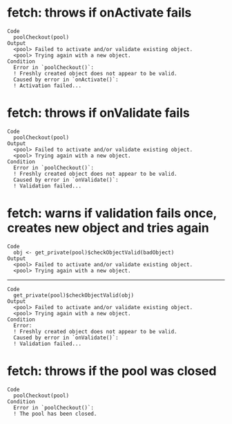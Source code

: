 # fetch: throws if onActivate fails

    Code
      poolCheckout(pool)
    Output
      <pool> Failed to activate and/or validate existing object.
      <pool> Trying again with a new object.
    Condition
      Error in `poolCheckout()`:
      ! Freshly created object does not appear to be valid.
      Caused by error in `onActivate()`:
      ! Activation failed...

# fetch: throws if onValidate fails

    Code
      poolCheckout(pool)
    Output
      <pool> Failed to activate and/or validate existing object.
      <pool> Trying again with a new object.
    Condition
      Error in `poolCheckout()`:
      ! Freshly created object does not appear to be valid.
      Caused by error in `onValidate()`:
      ! Validation failed...

# fetch: warns if validation fails once, creates new object and tries again

    Code
      obj <- get_private(pool)$checkObjectValid(badObject)
    Output
      <pool> Failed to activate and/or validate existing object.
      <pool> Trying again with a new object.

---

    Code
      get_private(pool)$checkObjectValid(obj)
    Output
      <pool> Failed to activate and/or validate existing object.
      <pool> Trying again with a new object.
    Condition
      Error:
      ! Freshly created object does not appear to be valid.
      Caused by error in `onValidate()`:
      ! Validation failed...

# fetch: throws if the pool was closed

    Code
      poolCheckout(pool)
    Condition
      Error in `poolCheckout()`:
      ! The pool has been closed.

